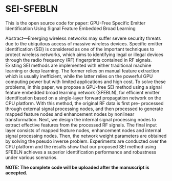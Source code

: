 # SEI-SFEBLN
This is the open source code for paper: 
GPU-Free Specific Emitter Identification Using Signal Feature Embedded Broad Learning

Abstract—Emerging wireless networks may suffer severe security threats due to the ubiquitous access of massive wireless devices. Specific emitter identification (SEI) is considered as one of the important techniques to protect wireless networks, which aims to identifying legal or illegal devices through the radio frequency (RF) fingerprints contained in RF signals. Existing SEI methods are implemented with either traditional machine learning or deep learning. The former relies on manual feature extraction which is usually inefficient, while the latter relies on the powerful GPU computing power but with limited applications and high cost. To solve these problems, in this paper, we propose a GPU-free SEI method using a signal feature embedded broad learning network (SFEBLN), for efficient emitter identification based on a single-layer forward propagation network on the CPU platform. With this method, the original RF data is first pre- processed through external signal processing nodes, and then processed to generate mapped feature nodes and enhancement nodes by nonlinear transformation. Next, we design the internal signal processing nodes to extract effective features from the processed RF signals. The final input layer consists of mapped feature nodes, enhancement nodes and internal signal processing nodes. Then, the network weight parameters are obtained by solving the pseudo inverse problem. Experiments are conducted over the CPU platform and the results show that our proposed SEI method using SFEBLN achieves a superior identification performance and robustness under various scenarios.

**NOTE: The complete code will be uploaded after the manuscript is accepted.**
